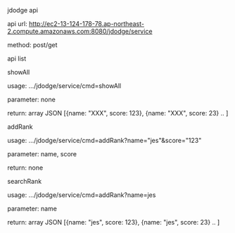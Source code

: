 jdodge api

api url: http://ec2-13-124-178-78.ap-northeast-2.compute.amazonaws.com:8080/jdodge/service

method: post/get

api list

showAll

  usage: .../jdodge/service/cmd=showAll
  
  parameter: none
  
  return: array JSON [{name: "XXX", score: 123}, {name: "XXX", score: 23} .. ]
  
  
addRank

  usage: .../jdodge/service/cmd=addRank?name="jes"&score="123"
  
  parameter: name, score
  
  return: none
  
searchRank

  usage: .../jdodge/service/cmd=addRank?name=jes
  
  parameter: name
  
  return: array JSON [{name: "jes", score: 123}, {name: "jes", score: 23} .. ]
